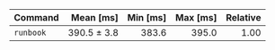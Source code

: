 | Command | Mean [ms] | Min [ms] | Max [ms] | Relative |
|:---|---:|---:|---:|---:|
| `runbook` | 390.5 ± 3.8 | 383.6 | 395.0 | 1.00 |
